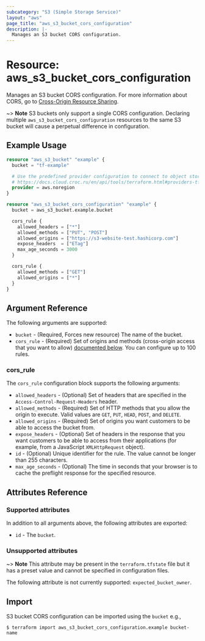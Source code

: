 ```yaml
---
subcategory: "S3 (Simple Storage Service)"
layout: "aws"
page_title: "aws_s3_bucket_cors_configuration"
description: |-
  Manages an S3 bucket CORS configuration.
---
```


[cors]: https://docs.cloud.croc.ru/en/services/object_storage/operations.html#cors

# Resource: aws_s3_bucket_cors_configuration

Manages an S3 bucket CORS configuration. For more information about CORS, go to [Cross-Origin Resource Sharing][cors].

~> **Note** S3 buckets only support a single CORS configuration. Declaring multiple `aws_s3_bucket_cors_configuration` resources to the same S3 bucket will cause a perpetual difference in configuration.

## Example Usage

```terraform
resource "aws_s3_bucket" "example" {
  bucket = "tf-example"

  # Use the predefined provider configuration to connect to object storage
  # https://docs.cloud.croc.ru/en/api/tools/terraform.html#providers-tf
  provider = aws.noregion
}

resource "aws_s3_bucket_cors_configuration" "example" {
  bucket = aws_s3_bucket.example.bucket

  cors_rule {
    allowed_headers = ["*"]
    allowed_methods = ["PUT", "POST"]
    allowed_origins = ["https://s3-website-test.hashicorp.com"]
    expose_headers  = ["ETag"]
    max_age_seconds = 3000
  }

  cors_rule {
    allowed_methods = ["GET"]
    allowed_origins = ["*"]
  }
}
```

## Argument Reference

The following arguments are supported:

* `bucket` - (Required, Forces new resource) The name of the bucket.
* `cors_rule` - (Required) Set of origins and methods (cross-origin access that you want to allow) [documented below](#cors_rule). You can configure up to 100 rules.

### cors_rule

The `cors_rule` configuration block supports the following arguments:

* `allowed_headers` - (Optional) Set of headers that are specified in the `Access-Control-Request-Headers` header.
* `allowed_methods` - (Required) Set of HTTP methods that you allow the origin to execute. Valid values are `GET`, `PUT`, `HEAD`, `POST`, and `DELETE`.
* `allowed_origins` - (Required) Set of origins you want customers to be able to access the bucket from.
* `expose_headers` - (Optional) Set of headers in the response that you want customers to be able to access from their applications (for example, from a JavaScript `XMLHttpRequest` object).
* `id` - (Optional) Unique identifier for the rule. The value cannot be longer than 255 characters.
* `max_age_seconds` - (Optional) The time in seconds that your browser is to cache the preflight response for the specified resource.

## Attributes Reference

### Supported attributes

In addition to all arguments above, the following attributes are exported:

* `id` - The `bucket`.

### Unsupported attributes

~> **Note** This attribute may be present in the `terraform.tfstate` file but it has a preset value and cannot be specified in configuration files.

The following attribute is not currently supported: `expected_bucket_owner`.

## Import

S3 bucket CORS configuration can be imported using the `bucket` e.g.,

```
$ terraform import aws_s3_bucket_cors_configuration.example bucket-name
```
